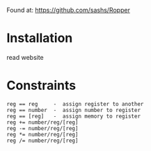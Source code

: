<!-- TITLE: Ropper -->
<!-- SUBTITLE: A quick summary of Ropper -->


Found at: https://github.com/sashs/Ropper
# Installation
read website

# Constraints
```
reg == reg     -  assign register to another
reg == number  -  assign number to register
reg == [reg]   -  assign memory to register
reg += number/reg/[reg]
reg -= number/reg/[reg]
reg *= number/reg/[reg]
reg /= number/reg/[reg]
```